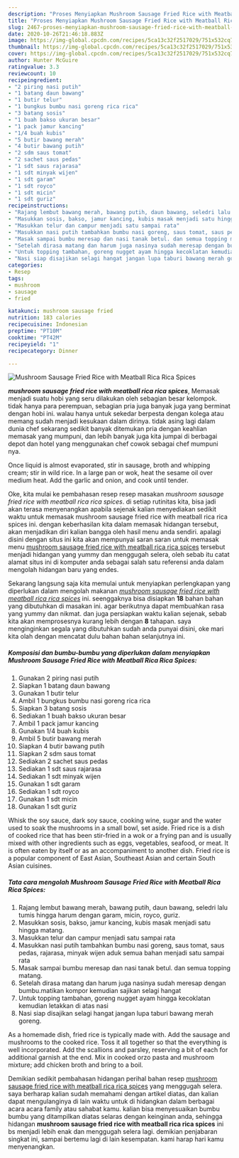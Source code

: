```yaml
---
description: "Proses Menyiapkan Mushroom Sausage Fried Rice with Meatball Rica Rica Spices, Anti Gagal"
title: "Proses Menyiapkan Mushroom Sausage Fried Rice with Meatball Rica Rica Spices, Anti Gagal"
slug: 2467-proses-menyiapkan-mushroom-sausage-fried-rice-with-meatball-rica-rica-spices-anti-gagal
date: 2020-10-26T21:46:18.883Z
image: https://img-global.cpcdn.com/recipes/5ca13c32f2517029/751x532cq70/mushroom-sausage-fried-rice-with-meatball-rica-rica-spices-foto-resep-utama.jpg
thumbnail: https://img-global.cpcdn.com/recipes/5ca13c32f2517029/751x532cq70/mushroom-sausage-fried-rice-with-meatball-rica-rica-spices-foto-resep-utama.jpg
cover: https://img-global.cpcdn.com/recipes/5ca13c32f2517029/751x532cq70/mushroom-sausage-fried-rice-with-meatball-rica-rica-spices-foto-resep-utama.jpg
author: Hunter McGuire
ratingvalue: 3.3
reviewcount: 10
recipeingredient:
- "2 piring nasi putih"
- "1 batang daun bawang"
- "1 butir telur"
- "1 bungkus bumbu nasi goreng rica rica"
- "3 batang sosis"
- "1 buah bakso ukuran besar"
- "1 pack jamur kancing"
- "1/4 buah kubis"
- "5 butir bawang merah"
- "4 butir bawang putih"
- "2 sdm saus tomat"
- "2 sachet saus pedas"
- "1 sdt saus rajarasa"
- "1 sdt minyak wijen"
- "1 sdt garam"
- "1 sdt royco"
- "1 sdt micin"
- "1 sdt guriz"
recipeinstructions:
- "Rajang lembut bawang merah, bawang putih, daun bawang, seledri lalu tumis hingga harum dengan garam, micin, royco, guriz."
- "Masukkan sosis, bakso, jamur kancing, kubis masak menjadi satu hingga matang."
- "Masukkan telur dan campur menjadi satu sampai rata"
- "Masukkan nasi putih tambahkan bumbu nasi goreng, saus tomat, saus pedas, rajarasa, minyak wijen aduk semua bahan menjadi satu sampai rata"
- "Masak sampai bumbu meresap dan nasi tanak betul. dan semua topping matang."
- "Setelah dirasa matang dan harum juga nasinya sudah meresap dengan bumbu.matikan kompor kemudian sajikan selagi hangat"
- "Untuk topping tambahan, goreng nugget ayam hingga kecoklatan kemudian letakkan di atas nasi"
- "Nasi siap disajikan selagi hangat jangan lupa taburi bawang merah goreng."
categories:
- Resep
tags:
- mushroom
- sausage
- fried

katakunci: mushroom sausage fried 
nutrition: 183 calories
recipecuisine: Indonesian
preptime: "PT10M"
cooktime: "PT42M"
recipeyield: "1"
recipecategory: Dinner

---
```



![Mushroom Sausage Fried Rice with Meatball Rica Rica Spices](https://img-global.cpcdn.com/recipes/5ca13c32f2517029/751x532cq70/mushroom-sausage-fried-rice-with-meatball-rica-rica-spices-foto-resep-utama.jpg)

<b><i>mushroom sausage fried rice with meatball rica rica spices</i></b>, Memasak menjadi suatu hobi yang seru dilakukan oleh sebagian besar kelompok. tidak hanya para perempuan, sebagian pria juga banyak juga yang berminat dengan hobi ini. walau hanya untuk sekedar berpesta dengan kolega atau memang sudah menjadi kesukaan dalam dirinya. tidak asing lagi dalam dunia chef sekarang sedikit banyak ditemukan pria dengan keahlian memasak yang mumpuni, dan lebih banyak juga kita jumpai di berbagai depot dan hotel yang menggunakan chef cowok sebagai chef mumpuni nya.

Once liquid is almost evaporated, stir in sausage, broth and whipping cream; stir in wild rice. In a large pan or wok, heat the sesame oil over medium heat. Add the garlic and onion, and cook until tender.

Oke, kita mulai ke pembahasan resep resep masakan <i>mushroom sausage fried rice with meatball rica rica spices</i>. di setiap rutinitas kita, bisa jadi akan terasa menyenangkan apabila sejenak kalian menyediakan sedikit waktu untuk memasak mushroom sausage fried rice with meatball rica rica spices ini. dengan keberhasilan kita dalam memasak hidangan tersebut, akan menjadikan diri kalian bangga oleh hasil menu anda sendiri. apalagi disini dengan situs ini kita akan mempunyai saran saran untuk memasak menu <u>mushroom sausage fried rice with meatball rica rica spices</u> tersebut menjadi hidangan yang yummy dan menggugah selera, oleh sebab itu catat alamat situs ini di komputer anda sebagai salah satu referensi anda dalam mengolah hidangan baru yang endes.


Sekarang langsung saja kita memulai untuk menyiapkan perlengkapan yang diperlukan dalam mengolah makanan <u><i>mushroom sausage fried rice with meatball rica rica spices</i></u> ini. seenggaknya bisa disiapkan <b>18</b> bahan bahan yang dibutuhkan di masakan ini. agar berikutnya dapat membuahkan rasa yang yummy dan nikmat. dan juga persiapkan waktu kalian sejenak, sebab kita akan memprosesnya kurang lebih dengan <b>8</b> tahapan. saya menginginkan segala yang dibutuhkan sudah anda punyai disini, oke mari kita olah dengan mencatat dulu bahan bahan selanjutnya ini.

<!--inarticleads1-->

##### Komposisi dan bumbu-bumbu yang diperlukan dalam menyiapkan Mushroom Sausage Fried Rice with Meatball Rica Rica Spices:

1. Gunakan 2 piring nasi putih
1. Siapkan 1 batang daun bawang
1. Gunakan 1 butir telur
1. Ambil 1 bungkus bumbu nasi goreng rica rica
1. Siapkan 3 batang sosis
1. Sediakan 1 buah bakso ukuran besar
1. Ambil 1 pack jamur kancing
1. Gunakan 1/4 buah kubis
1. Ambil 5 butir bawang merah
1. Siapkan 4 butir bawang putih
1. Siapkan 2 sdm saus tomat
1. Sediakan 2 sachet saus pedas
1. Sediakan 1 sdt saus rajarasa
1. Sediakan 1 sdt minyak wijen
1. Gunakan 1 sdt garam
1. Sediakan 1 sdt royco
1. Gunakan 1 sdt micin
1. Gunakan 1 sdt guriz


Whisk the soy sauce, dark soy sauce, cooking wine, sugar and the water used to soak the mushrooms in a small bowl, set aside. Fried rice is a dish of cooked rice that has been stir-fried in a wok or a frying pan and is usually mixed with other ingredients such as eggs, vegetables, seafood, or meat. It is often eaten by itself or as an accompaniment to another dish. Fried rice is a popular component of East Asian, Southeast Asian and certain South Asian cuisines. 

<!--inarticleads2-->

##### Tata cara mengolah Mushroom Sausage Fried Rice with Meatball Rica Rica Spices:

1. Rajang lembut bawang merah, bawang putih, daun bawang, seledri lalu tumis hingga harum dengan garam, micin, royco, guriz.
1. Masukkan sosis, bakso, jamur kancing, kubis masak menjadi satu hingga matang.
1. Masukkan telur dan campur menjadi satu sampai rata
1. Masukkan nasi putih tambahkan bumbu nasi goreng, saus tomat, saus pedas, rajarasa, minyak wijen aduk semua bahan menjadi satu sampai rata
1. Masak sampai bumbu meresap dan nasi tanak betul. dan semua topping matang.
1. Setelah dirasa matang dan harum juga nasinya sudah meresap dengan bumbu.matikan kompor kemudian sajikan selagi hangat
1. Untuk topping tambahan, goreng nugget ayam hingga kecoklatan kemudian letakkan di atas nasi
1. Nasi siap disajikan selagi hangat jangan lupa taburi bawang merah goreng.


As a homemade dish, fried rice is typically made with. Add the sausage and mushrooms to the cooked rice. Toss it all together so that the everything is well incorporated. Add the scallions and parsley, reserving a bit of each for additional garnish at the end. Mix in cooked orzo pasta and mushroom mixture; add chicken broth and bring to a boil. 

Demikian sedikit pembahasan hidangan perihal bahan resep <u>mushroom sausage fried rice with meatball rica rica spices</u> yang menggugah selera. saya berharap kalian sudah memahami dengan artikel diatas, dan kalian dapat mengulanginya di lain waktu untuk di hidangkan dalam berbagai acara acara family atau sahabat kamu. kalian bisa menyesuaikan bumbu bumbu yang ditampilkan diatas selaras dengan keinginan anda, sehingga hidangan <b>mushroom sausage fried rice with meatball rica rica spices</b> ini bs menjadi lebih enak dan menggugah selera lagi. demikian penjabaran singkat ini, sampai bertemu lagi di lain kesempatan. kami harap hari kamu menyenangkan.
